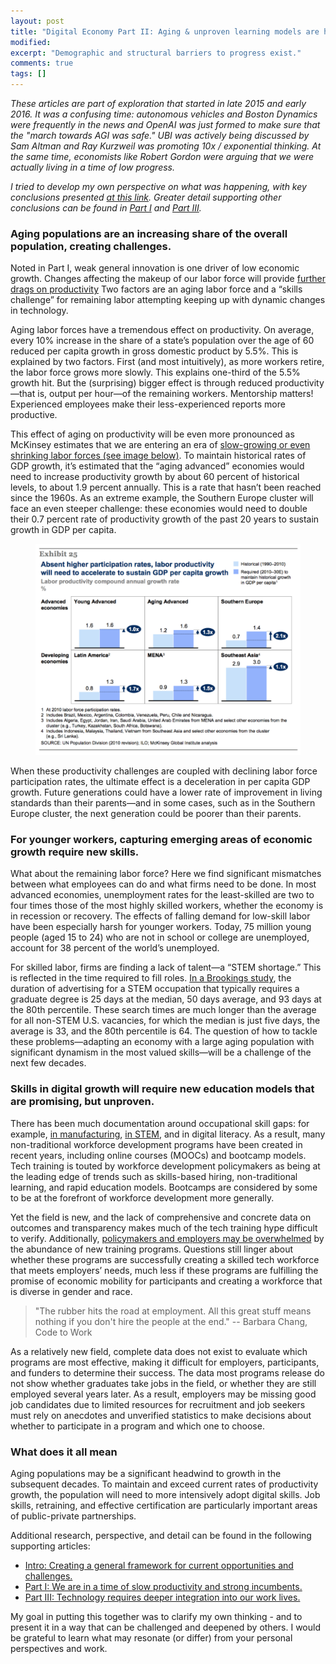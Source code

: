 ```yaml
---
layout: post
title: "Digital Economy Part II: Aging & unproven learning models are headwinds to growth."
modified:
excerpt: "Demographic and structural barriers to progress exist."
comments: true
tags: []
---
```


*These articles are part of exploration that started in late 2015 and early 2016. It was a confusing time: autonomous vehicles and Boston Dynamics were frequently in the news and OpenAI was just formed to make sure that the "march towards AGI was safe." UBI was actively being discussed by Sam Altman and Ray Kurzweil was promoting 10x / exponential thinking. At the same time, economists like Robert Gordon were arguing that we were actually living in a time of low progress.*

*I tried to develop my own perspective on what was happening, with key conclusions presented [at this link][0]. Greater detail supporting other conclusions can be found in [Part I][1] and [Part III][2].*

### Aging populations are an increasing share of the overall population, creating challenges.

Noted in Part I, weak general innovation is one driver of low economic growth. Changes affecting the makeup of our labor force will provide [further drags on productivity][3] Two factors are an aging labor force and a “skills challenge” for remaining labor attempting keeping up with dynamic changes in technology. 

Aging labor forces have a tremendous effect on productivity. On average, every 10% increase in the share of a state’s population over the age of 60 reduced per capita growth in gross domestic product by 5.5%. This is explained by two factors. First (and most intuitively), as more workers retire, the labor force grows more slowly. This explains one-third of the 5.5% growth hit. But the (surprising) bigger effect is through reduced productivity—that is, output per hour—of the remaining workers. Mentorship matters! Experienced employees make their less-experienced reports more productive.

This effect of aging on productivity will be even more pronounced as McKinsey estimates that we are entering an era of [slow-growing or even shrinking labor forces (see image below)][4]. To maintain historical rates of GDP growth, it’s estimated that the “aging advanced” economies would need to increase productivity growth by about 60 percent of historical levels, to about 1.9 percent annually. This is a rate that hasn’t been reached since the 1960s. As an extreme example, the Southern Europe cluster will face an even steeper challenge: these economies would need to double their 0.7 percent rate of productivity growth of the past 20 years to sustain growth in GDP per capita. 

<figure>
	<img src="/images/mckinsey_aging_productivity.PNG">
</figure>
	
When these productivity challenges are coupled with declining labor force participation rates, the ultimate effect is a deceleration in per capita GDP growth. Future generations could have a lower rate of improvement in living standards than their parents—and in some cases, such as in the Southern Europe cluster, the next generation could be poorer than their parents. 

### For younger workers, capturing emerging areas of economic growth require new skills.

What about the remaining labor force? Here we find significant mismatches between what employees can do and what firms need to be done. In most advanced economies, unemployment rates for the least-skilled are two to four times those of the most highly skilled workers, whether the economy is in recession or recovery. The effects of falling demand for low-skill labor have been especially harsh for younger workers. Today, 75 million young people (aged 15 to 24) who are not in school or college are unemployed, account for 38 percent of the world’s unemployed.

For skilled labor, firms are finding a lack of talent—a “STEM shortage.” This is reflected in the time required to fill roles. [In a Brookings study][5], the duration of advertising for a STEM occupation that typically requires a graduate degree is 25 days at the median, 50 days average, and 93 days at the 80th percentile. These search times are much longer than the average for all non-STEM U.S. vacancies, for which the median is just five days, the average is 33, and the 80th percentile is 64. The question of how to tackle these problems—adapting an economy with a large aging population with significant dynamism in the most valued skills—will be a challenge of the next few decades.

### Skills in digital growth will require new education models that are promising, but unproven.

There has been much documentation around occupational skill gaps: for example, [in manufacturing][6], [in STEM][7], and in digital literacy. As a result, many non-traditional workforce development programs have been created in recent years, including online courses (MOOCs) and bootcamp models. Tech training is touted by workforce development policymakers as being at the leading edge of trends such as skills-based hiring, non-traditional learning, and rapid education models. Bootcamps are considered by some to be at the forefront of workforce development more generally. 

Yet the field is new, and the lack of comprehensive and concrete data on outcomes and transparency makes much of the tech training hype difficult to verify. Additionally, [policymakers and employers may be overwhelmed][8] by the abundance of new training programs. Questions still linger about whether these programs are successfully creating a skilled tech workforce that meets employers’ needs, much less if these programs are fulfilling the promise of economic mobility for participants and creating a workforce that is diverse in gender and race.

> "The rubber hits the road at employment. All this great stuff means nothing if you don't hire the people at the end." -- Barbara Chang, Code to Work

As a relatively new field, complete data does not exist to evaluate which programs are most effective, making it difficult for employers, participants, and funders to determine their success. The data most programs release do not show whether graduates take jobs in the field, or whether they are still employed several years later. As a result, employers may be missing good job candidates due to limited resources for recruitment and job seekers must rely on anecdotes and unverified statistics to make decisions about whether to participate in a program and which one to choose.

### What does it all mean

Aging populations may be a significant headwind to growth in the subsequent decades. To maintain and exceed current rates of productivity growth, the population will need to more intensively adopt digital skills. Job skills, retraining, and effective certification are particularly important areas of public-private partnerships.

Additional research, perspective, and detail can be found in the following supporting articles:
* [Intro: Creating a general framework for current opportunities and challenges.][0]
* [Part I: We are in a time of slow productivity and strong incumbents.][1]
* [Part III: Technology requires deeper integration into our work lives.][2]  

My goal in putting this together was to clarify my own thinking - and to present it in a way that can be challenged and deepened by others. I would be grateful to learn what may resonate (or differ) from your personal perspectives and work. 

[0]: https://bradaallen.github.io/digital-economy-intro/
[1]: https://bradaallen.github.io/digital-economy-part-1/
[2]: https://bradaallen.github.io/digital-economy-part-3/
[3]: http://www.wsj.com/articles/for-economy-aging-population-poses-double-whammy-1470249965
[4]: http://www.mckinsey.com/global-themes/employment-and-growth/the-world-at-work
[5]: https://www.brookings.edu/interactives/still-searching-job-vacancies-and-stem-skills/
[6]: http://www.themanufacturinginstitute.org/Research/Skills-Gap-in-Manufacturing/Skills-Gap-in-Manufacturing.aspx
[7]: http://www.bls.gov/opub/mlr/2015/article/stem-crisis-or-stem-surplus-yes-and-yes.htm
[8]: https://www.jpmorganchase.com/corporate/Corporate-Responsibility/document/JPMC-tech-training-report-web.pdf
